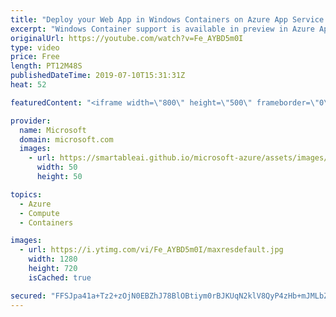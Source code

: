 ```yaml
---
title: "Deploy your Web App in Windows Containers on Azure App Service | Azure Friday"
excerpt: "Windows Container support is available in preview in Azure App Service. By deploying applications via Windows Containers in Azure App Service you can install your dependencies inside the container, call APIs currently blocked by the Azure App Service sandbox and use the power of containers to migrate"
originalUrl: https://youtube.com/watch?v=Fe_AYBD5m0I
type: video
price: Free
length: PT12M48S
publishedDateTime: 2019-07-10T15:31:31Z
heat: 52

featuredContent: "<iframe width=\"800\" height=\"500\" frameborder=\"0\" src=\"https://www.youtube.com/embed/Fe_AYBD5m0I\" allow=\"accelerometer; autoplay; encrypted-media; gyroscope; picture-in-picture\" allowfullscreen></iframe>"

provider:
  name: Microsoft
  domain: microsoft.com
  images:
    - url: https://smartableai.github.io/microsoft-azure/assets/images/organizations/microsoft.com-50x50.jpg
      width: 50
      height: 50

topics:
  - Azure
  - Compute
  - Containers

images:
  - url: https://i.ytimg.com/vi/Fe_AYBD5m0I/maxresdefault.jpg
    width: 1280
    height: 720
    isCached: true

secured: "FFSJpa41a+Tz2+zOjN0EBZhJ78BlOBtiym0rBJKUqN2klV8QyP4zHb+mJMLbZOpeyOrMfsl0qk4So4+AIRu/pt3GB0qKRvyO/yoV3Ba11kFDarunVcQ2knRa3QfM+x6MtoTNgOq+s53SW/9IZT87ggiOR0ilAtTUg1Vg2N9r+2MTyrGNshpKdWV28EVBxyNItMrCssXNob/bEMDJF7eh8ueSdTNY4uAbBDwbf4BFS4vAUADVEtlMbyVY/f/FtKrDciIz8vzH34T40Rin2WCXceLZzds+6hcS5b33DAKpQlaRNh4Vm3n0wm43XgD6d3onn7mqpA55bAyJuUTs8UC2wXscFCC6npGfw9F8bSOJGASnSL0riKEHnzjezqbqnR/O3S6zdn4WEG9oeopEWTupS3eamlPQWdhIcI+jShtsbT4=;5kGeJfrZ3cY038v95w8h5w=="
---
```


